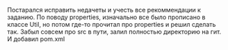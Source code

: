 Постарался исправить недачеты и учесть все рекоммендации к заданию.
По поводу properties, изначально все было прописано в классе Util, но потом где-то прочитал про properties и решил сделать так.
Забыл совсем про src в пути, залил полностью директорию на гит.
И добавил pom.xml
